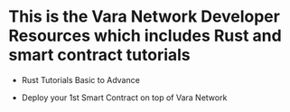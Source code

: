 # This is the Vara Network Developer Resources which includes Rust and smart contract tutorials


- Rust Tutorials Basic to Advance 

- Deploy your 1st Smart Contract on top of Vara Network